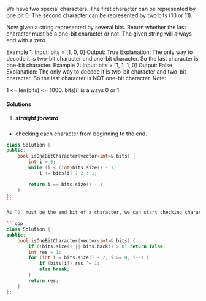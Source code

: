 We have two special characters. The first character can be represented by one bit 0. The second character can be represented by two bits (10 or 11).

Now given a string represented by several bits. Return whether the last character must be a one-bit character or not. The given string will always end with a zero.

Example 1:
Input: 
bits = [1, 0, 0]
Output: True
Explanation: 
The only way to decode it is two-bit character and one-bit character. So the last character is one-bit character.
Example 2:
Input: 
bits = [1, 1, 1, 0]
Output: False
Explanation: 
The only way to decode it is two-bit character and two-bit character. So the last character is NOT one-bit character.
Note:

1 <= len(bits) <= 1000.
bits[i] is always 0 or 1.

#### Solutions

1. ##### straight forward

- checking each character from beginning to the end.

```cpp
class Solution {
public:
    bool isOneBitCharacter(vector<int>& bits) {
        int i = 0;
        while (i < (int)bits.size() - 1)
            i += bits[i] ? 2 : 1;

        return i == bits.size() - 1;
    }
};
``

As `0` must be the end bit of a character, we can start checking characters after the first `0` to the left of the final `0`.

```cpp
class Solution {
public:
    bool isOneBitCharacter(vector<int>& bits) {
        if (!bits.size() || bits.back() > 0) return false;
        int res = 1;
        for (int i = bits.size() - 2; i >= 0; i--) {
            if (bits[i]) res ^= 1;
            else break;
        }
        return res;
    }
};
```